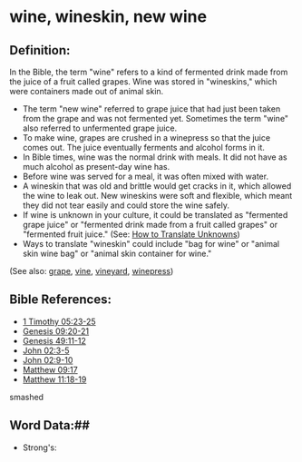 # wine, wineskin, new wine #

## Definition: ##

In the Bible, the term "wine" refers to a kind of fermented drink made from the juice of a fruit called grapes. Wine was stored in "wineskins," which were containers made out of animal skin.

 * The term "new wine" referred to grape juice that had just been taken from the grape and was not fermented yet. Sometimes the term "wine" also referred to unfermented grape juice.
 * To make wine, grapes are crushed in a winepress so that the juice comes out. The juice eventually ferments and alcohol forms in it.
 * In Bible times, wine was the normal drink with meals. It did not have as much alcohol as present-day wine has.
 * Before wine was served for a meal, it was often mixed with water.
 * A wineskin that was old and brittle would get cracks in it, which allowed the wine to leak out. New wineskins were soft and flexible, which meant they did not tear easily and could store the wine safely.
 * If wine is unknown in your culture, it could be translated as "fermented grape juice" or "fermented drink made from a fruit called grapes" or "fermented fruit juice." (See: [How to Translate Unknowns](rc://en/ta/man/translate/translate-unknown))
 * Ways to translate "wineskin" could include "bag for wine" or "animal skin wine bag" or "animal skin container for wine."

(See also: [grape](../other/grape.md), [vine](../other/vine.md), [vineyard](../other/vineyard.md), [winepress](../other/winepress.md))

## Bible References: ##

* [1 Timothy 05:23-25](rc://en/tn/help/1ti/05/23)
* [Genesis 09:20-21](rc://en/tn/help/gen/09/20)
* [Genesis 49:11-12](rc://en/tn/help/gen/49/11)
* [John 02:3-5](rc://en/tn/help/jhn/02/03)
* [John 02:9-10](rc://en/tn/help/jhn/02/09)
* [Matthew 09:17](rc://en/tn/help/mat/09/17)
* [Matthew 11:18-19](rc://en/tn/help/mat/11/18)

smashed

## Word Data:##

* Strong's: 

